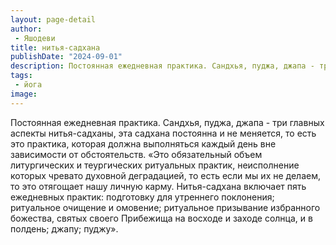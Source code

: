 ```yaml
---
layout: page-detail
author:
 - Яшодеви
title: нитья-садхана
publishDate: "2024-09-01"
description: Постоянная ежедневная практика. Сандхья, пуджа, джапа - три главных аспекты нитья-садханы, эта садхана постоянна и не меняется, то есть это практика, которая должна выполняться каждый день вне зависимости от обстоятельств.
tags:
 - йога
image: 
---
```


Постоянная ежедневная практика. Сандхья, пуджа, джапа - три главных аспекты нитья-садханы, эта садхана постоянна и не меняется, то есть это практика, которая должна выполняться каждый день вне зависимости от обстоятельств.
 «Это обязательный объем литургических и теургических ритуальных практик, неисполнение которых чревато духовной деградацией, то есть если мы их не делаем, то это отягощает нашу личную карму. Нитья-садхана включает пять ежедневных практик: подготовку для утреннего поклонения; ритуальное очищение и омовение; ритуальное призывание избранного божества, святых своего Прибежища на восходе и заходе солнца, и в полдень; джапу; пуджу».

